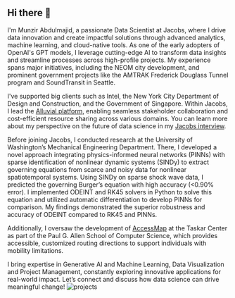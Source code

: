 ## Hi there 👋

I'm Munzir Abdulmajid, a passionate Data Scientist at Jacobs, where I drive data innovation and create impactful solutions through advanced analytics, machine learning, and cloud-native tools. As one of the early adopters of OpenAI's GPT models, I leverage cutting-edge AI to transform data insights and streamline processes across high-profile projects. My experience spans major initiatives, including the NEOM city development, and prominent government projects like the AMTRAK Frederick Douglass Tunnel program and SoundTransit in Seattle.

I've supported big clients such as Intel, the New York City Department of Design and Construction, and the Government of Singapore. Within Jacobs, I lead the [Alluvial platform](https://customers.microsoft.com/en-us/story/1655187821653342085-jacobs-microsoft-fabric-power-bi-partner-professional-services-usa), enabling seamless stakeholder collaboration and cost-efficient resource sharing across various domains. You can learn more about my perspective on the future of data science in my [Jacobs interview](https://www.jacobs.com/newsroom/qa/view-future-data-science-qa-munzir-abdulmajid).

Before joining Jacobs, I conducted research at the University of Washington’s Mechanical Engineering Department. There, I developed a novel approach integrating physics-informed neural networks (PINNs) with sparse identification of nonlinear dynamic systems (SINDy) to extract governing equations from scarce and noisy data for nonlinear spatiotemporal systems. Using SINDy on sparse shock wave data, I predicted the governing Burger’s equation with high accuracy (<0.90% error). I implemented ODEINT and RK45 solvers in Python to solve this equation and utilized automatic differentiation to develop PINNs for comparison. My findings demonstrated the superior robustness and accuracy of ODEINT compared to RK45 and PINNs.

Additionally, I oversaw the development of [AccessMap](https://www.accessmap.app/?region=wa.seattle&lon=-122.334298&lat=47.606386&z=13) at the Taskar Center as part of the Paul G. Allen School of Computer Science, which provides accessible, customized routing directions to support individuals with mobility limitations.

I bring expertise in Generative AI and Machine Learning, Data Visualization and Project Management, constantly exploring innovative applications for real-world impact. Let’s connect and discuss how data science can drive meaningful change!
![projects](https://github.com/user-attachments/assets/e8503656-c888-4ada-950f-40e36cac616b)

